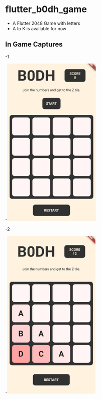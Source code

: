 # flutter_b0dh_game
 - A Flutter 2048 Game with letters
 - A to K is available for now

## In Game Captures
-1

-<img src="readme_images\1.png" height="500">

-2

-<img src="readme_images\2.png" height="500">
